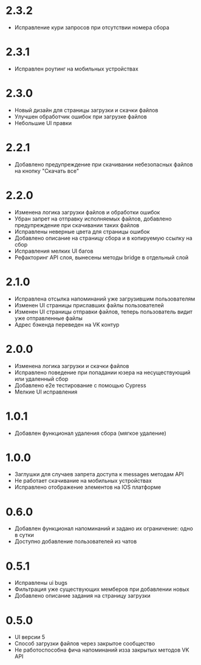 # 2.3.2

- Исправление кури запросов при отсутствии номера сбора

# 2.3.1

- Исправлен роутинг на мобильных устройствах

# 2.3.0

- Новый дизайн для страницы загрузки и скачки файлов
- Улучшен обработчик ошибок при загрузке файлов
- Небольшие UI правки

# 2.2.1

- Добавлено предупреждение при скачивании небезопасных файлов на кнопку "Скачать все"

# 2.2.0

- Изменена логика загрузки файлов и обработки ошибок
- Убран запрет на отправку исполняемых файлов, добавлено предупреждение при скачивании таких файлов
- Исправлены неверные цвета для страницы ошибок
- Добавлено описание на страницу сбора и в копируемую ссылку на сбор
- Исправления мелких UI багов
- Рефакторинг API слоя, вынесены методы bridge в отдельный слой

# 2.1.0

- Исправлена отсылка напоминаний уже загрузившим пользователям
- Изменен UI страницы приславших файлы пользователей
- Изменен UI страницы отправки файлов, теперь пользователь видит уже отправленные файлы
- Адрес бэкенда переведен на VK контур

# 2.0.0

- Изменена логика загрузки и скачки файлов
- Исправлено поведение при попадании юзера на несуществующий или удаленный сбор
- Добавлено e2e тестирование с помощью Cypress
- Мелкие UI исправления

# 1.0.1

- Добавлен функционал удаления сбора (мягкое удаление)

# 1.0.0

- Заглушки для случаев запрета доступа к messages методам API 
- Не работает скачивание на мобильных устройствах
- Исправлено отображение элементов на IOS платформе

# 0.6.0

- Добавлен функционал напоминаний и задано их ограничение: одно в сутки
- Доступно добавление пользователей из чатов

# 0.5.1

- Исправлены ui bugs
- Фильтрация уже существующих мемберов при добавлении новых
- Добавлено описание задания на страницу загрузки

# 0.5.0

- UI версии 5
- Способ загрузки файлов через закрытое сообщество
- Не работоспособна фича напоминаний изза закрытых методов VK API